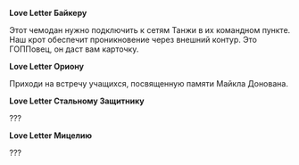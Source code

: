 **Love Letter Байкеру**

Этот чемодан нужно подключить к сетям Танжи в их командном пункте. Наш крот обеспечит проникновение через внешний контур. Это ГОППовец, он даст вам карточку.

**Love Letter Ориону**

Приходи на встречу учащихся, посвященную памяти Майкла Донована.

**Love Letter Стальному Защитнику**

???

**Love Letter Мицелию**

???
